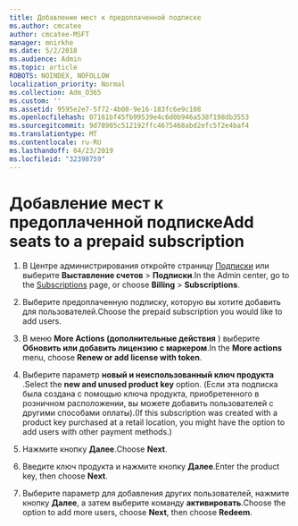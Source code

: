 ```yaml
---
title: Добавление мест к предоплаченной подписке
ms.author: cmcatee
author: cmcatee-MSFT
manager: mnirkhe
ms.date: 5/2/2018
ms.audience: Admin
ms.topic: article
ROBOTS: NOINDEX, NOFOLLOW
localization_priority: Normal
ms.collection: Adm_O365
ms.custom: ''
ms.assetid: 9595e2e7-5f72-4b08-9e16-183fc6e9c108
ms.openlocfilehash: 07161bf45fb99539e4c6d0b946a538f198db3553
ms.sourcegitcommit: 9d78905c512192ffc4675468abd2efc5f2e4baf4
ms.translationtype: MT
ms.contentlocale: ru-RU
ms.lasthandoff: 04/23/2019
ms.locfileid: "32398759"
---
```

# <a name="add-seats-to-a-prepaid-subscription"></a><span data-ttu-id="a0942-102">Добавление мест к предоплаченной подписке</span><span class="sxs-lookup"><span data-stu-id="a0942-102">Add seats to a prepaid subscription</span></span>

1. <span data-ttu-id="a0942-103">В Центре администрирования откройте страницу [Подписки](https://go.microsoft.com/fwlink/p/?linkid=842054) или выберите **Выставление счетов** \> **Подписки**.</span><span class="sxs-lookup"><span data-stu-id="a0942-103">In the Admin center, go to the [Subscriptions](https://go.microsoft.com/fwlink/p/?linkid=842054) page, or choose **Billing** \> **Subscriptions**.</span></span>
    
2. <span data-ttu-id="a0942-104">Выберите предоплаченную подписку, которую вы хотите добавить для пользователей.</span><span class="sxs-lookup"><span data-stu-id="a0942-104">Choose the prepaid subscription you would like to add users.</span></span>
    
3. <span data-ttu-id="a0942-105">В меню **More Actions (дополнительные действия** ) выберите **Обновить или добавить лицензию с маркером**.</span><span class="sxs-lookup"><span data-stu-id="a0942-105">In the **More actions** menu, choose **Renew or add license with token**.</span></span>
    
4. <span data-ttu-id="a0942-106">Выберите параметр **новый и неиспользованный ключ продукта** .</span><span class="sxs-lookup"><span data-stu-id="a0942-106">Select the **new and unused product key** option.</span></span> <span data-ttu-id="a0942-107">(Если эта подписка была создана с помощью ключа продукта, приобретенного в розничном расположении, вы можете добавить пользователей с другими способами оплаты).</span><span class="sxs-lookup"><span data-stu-id="a0942-107">(If this subscription was created with a product key purchased at a retail location, you might have the option to add users with other payment methods.)</span></span> 
    
5. <span data-ttu-id="a0942-108">Нажмите кнопку **Далее**.</span><span class="sxs-lookup"><span data-stu-id="a0942-108">Choose **Next**.</span></span>
    
6. <span data-ttu-id="a0942-109">Введите ключ продукта и нажмите кнопку **Далее**.</span><span class="sxs-lookup"><span data-stu-id="a0942-109">Enter the product key, then choose **Next**.</span></span>
    
7. <span data-ttu-id="a0942-110">Выберите параметр для добавления других пользователей, нажмите кнопку **Далее**, а затем выберите команду **активировать**.</span><span class="sxs-lookup"><span data-stu-id="a0942-110">Choose the option to add more users, choose **Next**, then choose **Redeem**.</span></span>
    

